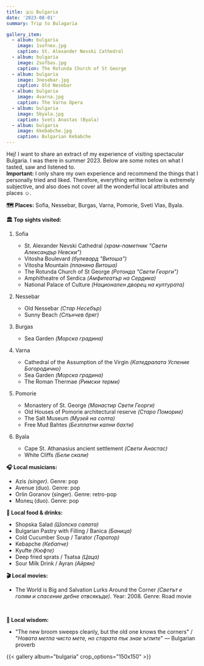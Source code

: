 ```yaml
---
title: 🇧🇬 Bulgaria 
date: '2023-08-01'
summary: Trip to Bulagaria

gallery_item:
  - album: bulgaria
    image: 1sofnex.jpg
    caption: St. Alexander Nevski Cathedral
  - album: bulgaria
    image: 2sofbas.jpg
    caption: The Rotunda Church of St George
  - album: bulgaria
    image: 3nesebar.jpg
    caption: Old Nesebar
  - album: bulgaria
    image: 4varna.jpg
    caption: The Varna Opera
  - album: bulgaria
    image: 5byala.jpg
    caption: Sveti Anastas (Byala)
  - album: bulgaria
    image: 6kebabche.jpg
    caption: Bulgarian Kebabche
---
```

Hej! I want to share an extract of my experience of visiting spectacular Bulgaria. I was there in summer 2023. Below are some notes on what I tasted, saw and listened to.<br>
<b>Important:</b> I only share my own experience and recommend the things that I personally tried and liked. Therefore, everything written below is extremely subjective, and also does not cover all the wonderful local attributes and places ☺️.

<b>🗺 Places:</b> Sofia, Nessebar, Burgas, Varna, Pomorie, Sveti Vlas, Byala.<br>

<b>🏛 Top sights visited: </b>
1. Sofia
    - St. Alexander Nevski Cathedral <i>(xрам-паметник "Свети Александър Невски")</i>
    - Vitosha Boulevard <i>(булевард "Витоша")</i>
    - Vitosha Mountain <i>(планина Витоша)</i>
    - The Rotunda Church of St George <i>(Ротонда "Свети Георги")</i>
    - Amphitheatre of Serdica <i>(Амфитеатър на Сердика)</i>
    - National Palace of Culture <i>(Национален дворец на културата)</i>

2. Nessebar
    - Old Nessebar <i>(Стар Несебър)</i>
    - Sunny Beach <i>(Слънчев бряг)</i>

3. Burgas
    - Sea Garden <i>(Морска градина)</i>
  
4. Varna
    - Cathedral of the Assumption of the Virgin <i>(Катедралата Успение Богородично)</i>
    - Sea Garden <i>(Морска градина)</i>
    - The Roman Thermae <i>(Римски терми)</i>

5. Pomorie
    - Monastery of St. George <i>(Манастир Свети Георги)</i>
    - Old Houses of Pomorie architectural reserve <i>(Старо Поморие)</i>
    - The Salt Museum <i>(Музей на солта)</i>
    - Free Mud Bahtes <i>(Безплатни кални бахти)</i>

6. Byala
    - Cape St. Athanasius ancient settlement <i>(Свети Анастас)</i>
    - White Cliffs <i>(Бели скали)</i>
   

<b>🎧 Local musicians: </b>
- Azis <i>(singer)</i>. Genre: pop
- Avenue (duo). Genre: pop
- Orlin Goranov (singer). Genre: retro-pop
- Молец (duo). Genre: pop


<b>🥘 Local food & drinks: </b>
- Shopska Salad <i>(Шопска салата)</i>
- Bulgarian Pastry with Filling / Banica <i>(Баница)</i>
- Cold Cucumber Soup / Tarator <i>(Таратор)</i>
- Kebapche <i>(Кебапче)</i>
- Kyufte <i>(Кюфте)</i>
- Deep fried sprats / Tsatsa <i>(Цаца)</i>
- Sour Milk Drink / Ayran <i>(Айрян)</i>

<b>🎬 Local movies:</b>
- The World is Big and Salvation Lurks Around the Corner <i>(Светът е голям и спасение дебне отвсякъде)</i>. Year: 2008. Genre: Road movie
<br>

<b>🦉 Local wisdom:</b>
- "The new broom sweeps cleanly, but the old one knows the corners" / "<i>Новата метла чисто мете, но старата пък знае ъглите</i>" — Bulgarian proverb

{{< gallery album="bulgaria" crop_options="150x150" >}}
   

